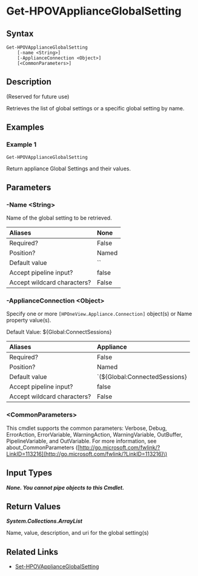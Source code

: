 ﻿---
description: (Reserved for future use) Retrieve appliance global settings.
---

# Get-HPOVApplianceGlobalSetting

## Syntax

```text
Get-HPOVApplianceGlobalSetting
    [-name <String>]
    [-ApplianceConnection <Object>]
    [<CommonParameters>]
```

## Description

(Reserved for future use)

Retrieves the list of global settings or a specific global setting by name.

## Examples

###  Example 1 

```text
Get-HPOVApplianceGlobalSetting
```

Return appliance Global Settings and their values.

## Parameters

### -Name &lt;String&gt;

Name of the global setting to be retrieved.

| Aliases | None |
| :--- | :--- |
| Required? | False |
| Position? | Named |
| Default value | `` |
| Accept pipeline input? | false |
| Accept wildcard characters? | False |

### -ApplianceConnection &lt;Object&gt;

Specify one or more `[HPOneView.Appliance.Connection]` object(s) or Name property value(s).

Default Value: ${Global:ConnectSessions}

| Aliases | Appliance |
| :--- | :--- |
| Required? | False |
| Position? | Named |
| Default value | `(${Global:ConnectedSessions} | ? Default)` |
| Accept pipeline input? | false |
| Accept wildcard characters? | False |

### &lt;CommonParameters&gt;

This cmdlet supports the common parameters: Verbose, Debug, ErrorAction, ErrorVariable, WarningAction, WarningVariable, OutBuffer, PipelineVariable, and OutVariable. For more information, see about\_CommonParameters \([http://go.microsoft.com/fwlink/?LinkID=113216](http://go.microsoft.com/fwlink/?LinkID=113216)\)

## Input Types

_**None.  You cannot pipe objects to this Cmdlet.**_

## Return Values

_**System.Collections.ArrayList**_

Name, value, description, and uri for the global setting(s)

## Related Links

* [Set-HPOVApplianceGlobalSetting](set-hpovapplianceglobalsetting.md)
